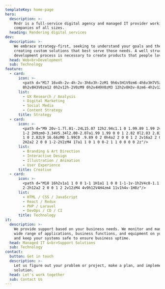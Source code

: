 ```yaml
---
templateKey: home-page
hero:
  description: >-
    Rndr is a full-service digital agency and managed IT provider working with
    companies of all sizes.
  heading: Rendering digital services
dev:
  description: >-
    We embrace strategy-first, seeking to understand your goals and then
    creating custom solutions that best serve those needs. A well structured
    development process is necessary to create products that people love.
  head: Web<br>Development
  sub: Technology
feature:
  - card:
      icon: >-
        <path d="M17 16v4h-2v-4h-2v-3h6v3h-2zM1 9h6v3H1V9zm6-4h6v3H7V5zM3
        0h2v8H3V0zm12 0h2v12h-2V0zM9 0h2v4H9V0zM3 12h2v8H3v-8zm6-4h2v12H9V8z"/>
      list:
        - UX Research / Analysis
        - Digital Marketing
        - Social Media
        - Content Strategy
      title: Strategy
  - card:
      icon: >-
        <path d="M9 20v-1.7l.01-.24L15.07 12h2.94c1.1 0 1.99.89 1.99 2v4a2 2 0 0
        1-2 2H9zm0-3.34V5.34l2.08-2.07a1.99 1.99 0 0 1 2.82 0l2.83 2.83a2 2 0 0
        1 0 2.82L9 16.66zM0 1.99C0 .9.89 0 2 0h4a2 2 0 0 1 2 2v16a2 2 0 0 1-2
        2H2a2 2 0 0 1-2-2V2zM4 17a1 1 0 1 0 0-2 1 1 0 0 0 0 2z"/>
      list:
        - Branding & Art Direction
        - Interactive Design
        - Illustration / Animation
        - User Experience
      title: Creative
  - card:
      icon: >-
        <path d="M18 16h2v1a1 1 0 0 1-1 1H1a1 1 0 0 1-1-1v-1h2V4c0-1.1.9-2
        2-2h12a2 2 0 0 1 2 2v12zM4 4v9h12V4H4zm4 11v1h4v-1H8z"/>
      list:
        - HTML / CSS / JavaScript
        - React / Redux
        - PHP / Laravel
        - DevOps / CD / CI
      title: Technology
it:
  description: >-
    We provide support based on your business needs. We monitor and manage a
    wide range of applications, business functions, and equipment on your behalf
    and keep your systems safe to ensure business uptime.
  head: Managed IT &<br>Support Solutions
  sub: Technology
contact:
  button: Get in touch
  description: >-
    Let us figure out your problem or project, make a plan, and implement a
    solution.
  head: Let's work together
  sub: Contact Us
---
```


